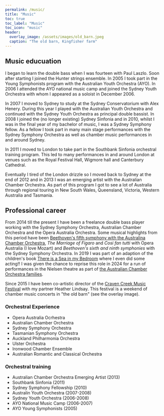 ```yaml
---
permalink: /music/
title: "Music"
toc: true
toc_label: "Music"
toc_icon: "music"
header:
  overlay_image: /assets/images/old_barn.jpeg
  caption: "The old barn, Kingfisher farm"
---
```


## Music educuation

I began to learn the double bass when I was fourteen with Paul Laszlo.
Soon after starting I joined the Hunter strings ensemble.
In 2005 I took part in the Young Symphonists program with the Australian Youth Orchestra (AYO).
In 2006 I attended the AYO national music camp and joined the Sydney Youth Orchestra with whom I appeared as a soloist in December 2006.

In 2007 I moved to Sydney to study at the Sydney Conservatorium with Alex Henery.
During this year I played with the Australian Youth Orchestra and continued with the Sydney Youth Orchestra as principal double bassist.
In 2008 I joined the (no longer existing) Sydney Sinfonia and in 2010, whilst I was in the final year of my bachelor of music, I was a Sydney Symphony fellow.
As a fellow I took part in many main stage performances with the Sydney Symphony Orchestra as well as chamber music performances in and around Sydney.

In 2011 I moved to London to take part in the Southbank Sinfonia orchestral training program.
This led to many performances in and around London at venues such as the Royal Festival Hall, Wigmore hall and Canterbury Cathedral.

Eventually I tired of the London drizzle so I moved back to Sydney at the end of 2012 and in 2013 I was an emerging artist with the Australian Chamber Orchestra.
As part of this program I got to see a lot of Australia through regional touring in New South Wales, Queensland, Victoria, Western Australia and Tasmania.

## Professional career

From 2014 till the present I have been a freelance double bass player working with the Sydney Symphony Orchestra, Australian Chamber Orchestra and the Opera Australia Orchestra.
Some musical highlights from this period have been [Beethoven's fifth symphony with the Australina Chamber Orchestra](https://www.youtube.com/watch?v=bKFLH-y6Ao0), *The Marriage of Figaro* and *Cosi fan tutti* with Opera Australia (I love Mozart) and *Beethoven's sixth and ninth symphonies* with the Sydney Symphony Orchestra.
In 2019 I was part of an adaption of the children's book [There is a Sea in my Bedroom](https://www.youtube.com/watch?v=DRGKj2V3CTs) where I even did some acting!!
I was given the chance to reprise this role in 2024 for a run of performances in the Nielsen theatre as part of [the Australian Chamber Orchestra families](https://www.aco.com.au/pier23/families).

Since 2015 I have been co-artistic director of the [Craven Creek Music Festival](https://www.cravencreekmusic.com/) with my partner Heather Lindsay.
This festival is a weekend of chamber music concerts in "the old barn" (see the overlay image).

### Orchestral Experience

- Opera Australia Ocrhestra
- Australian Chamber Orchestra
- Sydney Symphony Orchestra
- Tasmanian Symphony Orchestra
- Auckland Philharmonia Orchestra
- Ulster Orchestra
- Ironwood Chamber Ensemble
- Australian Romantic and Classical Orchestra

### Orchestral training

- Australian Chamber Orchestra Emerging Artist (2013)
- Southbank Sinfonia (2011)
- Sydney Symphony Fellowship (2010)
- Australin Youth Orchestra (2007-2008)
- Sydney Youth Orchestra (2006-2008)
- AYO National Music Camp (2006-2007)
- AYO Young Symphonists (2005)
